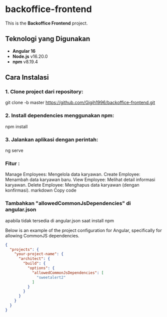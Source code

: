 # backoffice-frontend

This is the **Backoffice Frontend** project.

## Teknologi yang Digunakan
- **Angular 16**
- **Node.js** v16.20.0
- **npm** v8.19.4

## Cara Instalasi

### 1. Clone project dari repository:
git clone -b master https://github.com/Gigih1996/backoffice-frontend.git

### 2. Install dependencies menggunakan npm:
npm install

### 3. Jalankan aplikasi dengan perintah:
ng serve


### Fitur :

Manage Employees: Mengelola data karyawan.
Create Employee: Menambah data karyawan baru.
View Employee: Melihat detail informasi karyawan.
Delete Employee: Menghapus data karyawan (dengan konfirmasi).
markdown
Copy code

### Tambahkan "allowedCommonJsDependencies" di angular.json
apabila tidak tersedia di angular.json saat install npm

Below is an example of the project configuration for Angular, specifically for allowing CommonJS dependencies.

```json
{
  "projects": {
    "your-project-name": {
      "architect": {
        "build": {
          "options": {
            "allowedCommonJsDependencies": [
              "sweetalert2"
            ]
          }
        }
      }
    }
  }
}
